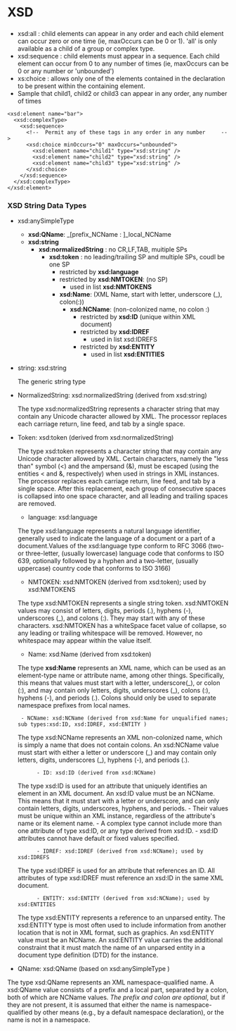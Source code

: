 
XSD
======

###
- xsd:all : child elements can appear in any order and each child element can occur zero or one time (ie, maxOccurs can be 0 or 1). 'all' is only available as a child of a group or complex type.
- xsd:sequence : child elements must appear in a sequence. Each child element can occur from 0 to any number of times (ie, maxOccurs can be 0 or any number or 'unbounded')
- xs:choice : allows only one of the elements contained in the declaration to be present within the containing element.
- Sample that child1, child2 or child3 can appear in any order, any number of times
```
<xsd:element name="bar">
  <xsd:complexType>
    <xsd:sequence>
      <!--  Permit any of these tags in any order in any number     -->
      <xsd:choice minOccurs="0" maxOccurs="unbounded">
        <xsd:element name="child1" type="xsd:string" />
        <xsd:element name="child2" type="xsd:string" />
        <xsd:element name="child3" type="xsd:string" />
      </xsd:choice>
    </xsd:sequence>
  </xsd:complexType>
</xsd:element>
```

### XSD String Data Types
- xsd:anySimpleType
    - **xsd:QName**:  _[prefix_NCName : ]_local_NCName
    - **xsd:string**
        - **xsd:normalizedString** : no CR,LF,TAB, muitiple SPs
             - **xsd:token** : no leading/trailing SP and multiple SPs, coudl be one SP
                 - restricted by **xsd:language**
                 - restricted by **xsd:NMTOKEN**:  (no SP)
                      - used in list **xsd:NMTOKENS**
                 - **xsd:Name**: (XML Name, start with letter, underscore (\_), colon(:))
                      - **xsd:NCName**: (non-colonized name, no colon :)
                          - restricted by **xsd:ID** (unique within XML document)
                          - restricted by **xsd:IDREF**
                              - used in list xsd:IDREFS
                          - restricted by **xsd:ENTITY**
                              - used in list **xsd:ENTITIES**

- string:  xsd:string
 
   The generic string type

- NormalizedString: xsd:normalizedString (derived from xsd:string)

   The type xsd:normalizedString represents a character string that may contain any Unicode character allowed by XML. 
   The processor replaces each carriage return, line feed, and tab by a single space.

- Token: xsd:token (derived from xsd:normalizedString)

   The type xsd:token represents a character string that may contain any Unicode character allowed by XML. Certain characters, 
   namely the "less than" symbol (<) and the ampersand (&), must be escaped (using the entities &lt; and &amp;, respectively)
   when used in strings in XML instances. The processor replaces each carriage return, line feed, and tab by a single space.
   After this replacement, each group of consecutive spaces is collapsed into one space character, and all leading and trailing
   spaces are removed. 

   - language: xsd:language

  The type xsd:language represents a natural language identifier, generally used to indicate the language of a document or
  a part of a document.Values of the xsd:language type conform to RFC 3066 (two- or three-letter, (usually lowercase) language
  code that conforms to ISO 639, optionally followed by a hyphen and a two-letter, (usually uppercase) country code that conforms to ISO 3166)
   
   - NMTOKEN: xsd:NMTOKEN (derived from xsd:token); used by xsd:NMTOKENS
   
   The type xsd:NMTOKEN represents a single string token. xsd:NMTOKEN values may consist of letters, digits, periods (.), hyphens (\-),
   underscores (\_), and colons (:). They may start with any of these characters. xsd:NMTOKEN has a whiteSpace facet value of collapse,
   so any leading or trailing whitespace will be removed. However, no whitespace may appear within the value itself.

   - Name: xsd:Name (derived from xsd:token)
  
  The type **xsd:Name** represents an XML name, which can be used as an element-type name or attribute name, among other things.
  Specifically, this means that values must start with a letter, underscore(\_), or colon (:), and may contain only letters,
  digits, underscores (\_), colons (:), hyphens (\-), and periods (.). Colons should only be used to separate namespace prefixes
  from local names.
  
       - NCName: xsd:NCName (derived from xsd:Name for unqualified names; sub types:xsd:ID, xsd:IDREF, xsd:ENTITY )
       
   The type xsd:NCName represents an XML non-colonized name, which is simply a name that does not contain colons.
   An xsd:NCName value must start with either a letter or underscore (\_) and may contain only letters, digits, 
   underscores (\_), hyphens (\-), and periods (.).
   
            - ID: xsd:ID (derived from xsd:NCName)
   The type xsd:ID is used for an attribute that uniquely identifies an element in an XML document.
   An xsd:ID value must be an NCName. This means that it must start with a letter or underscore, and can only 
   contain letters, digits, underscores, hyphens, and periods.
                 - Their values must be unique within an XML instance, regardless of the attribute's name or its element name.
                 - A complex type cannot include more than one attribute of type xsd:ID, or any type derived from xsd:ID.
                 - xsd:ID attributes cannot have default or fixed values specified.
                 
            - IDREF: xsd:IDREF (derived from xsd:NCName); used by xsd:IDREFS
   The type xsd:IDREF is used for an attribute that references an ID. All attributes of type xsd:IDREF must reference 
   an xsd:ID in the same XML document.
   
            - ENTITY: xsd:ENTITY (derived from xsd:NCName); used by xsd:ENTITIES
   The type xsd:ENTITY represents a reference to an unparsed entity. The xsd:ENTITY type is most often used to include 
   information from another location that is not in XML format, such as graphics. An xsd:ENTITY value must be an NCName.
   An xsd:ENTITY value carries the additional constraint that it must match the name of an unparsed entity in a document
   type definition (DTD) for the instance.
   
- QName: xsd:QName (based on xsd:anySimpleType )

 The type xsd:QName represents an XML namespace-qualified name. A xsd:QName value consists of a prefix and a local part, 
separated by a colon, both of which are NCName values. _The prefix and colon are optional_, but if they are not present, 
it is assumed that either the name is namespace-qualified by other means (e.g., by a default namespace declaration), or
the name is not in a namespace.


   
